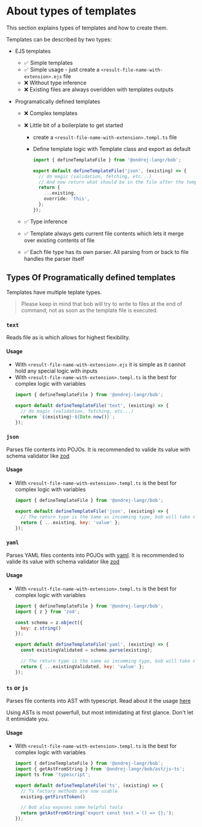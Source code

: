 # About types of templates

This section explains types of templates and how to create them.

Templates can be described by two types:

- EJS templates
  - ✅ Simple templates
  - ✅ Simple usage - just create a `<result-file-name-with-extension>.ejs` file
  - ❌ Without type inference
  - ❌ Existing files are always overidden with templates outputs
- Programatically defined templates

  - ❌ Complex templates
  - ❌ Little bit of a boilerplate to get started

    - create a `<result-file-name-with-extension>.templ.ts` file
    - Define template logic with Template class and export as default

      ```ts
      import { defineTemplateFile } from '@ondrej-langr/bob';

      export default defineTemplateFile('json', (existing) => {
        // do magic (validation, fetching, etc...)
        // And now return what should be in the file after the template is done generating
        return {
          ...existing,
          override: 'this',
        };
      });
      ```

  - ✅ Type inference
  - ✅ Template always gets current file contents which lets it merge over existing contents of file
  - ✅ Each file type has its own parser. All parsing from or back to file handles the parser itself


## Types Of Programatically defined templates

Templates have multiple teplate types.

> Please keep in mind that bob will try to write to files at the end of command, not as soon as the template file is executed.

### `text`

Reads file as is which allows for highest flexibility.

#### Usage

- With `<result-file-name-with-extension>.ejs` it is simple as it cannot hold any special logic with inputs
- With `<result-file-name-with-extension>.templ.ts` is the best for complex logic with variables
  ```js
  import { defineTemplateFile } from '@ondrej-langr/bob';

  export default defineTemplateFile('text', (existing) => {
    // do magic (validation, fetching, etc...)
    return `${existing}-${Date.now()}`;
  });
  ```

### `json`

Parses file contents into POJOs. It is recommended to valide its value with schema validator like [zod](https://zod.dev/)

#### Usage

- With `<result-file-name-with-extension>.templ.ts` is the best for complex logic with variables
  ```js
  import { defineTemplateFile } from '@ondrej-langr/bob';

  export default defineTemplateFile('json', (existing) => {
    // The return type is the same as incomming type, bob will take care of serialization
    return { ...existing, key: 'value' };
  });
  ```

### `yaml`

Parses YAML files contents into POJOs with [yaml](https://www.npmjs.com/package/yaml). It is recommended to valide its value with schema validator like [zod](https://zod.dev/)

#### Usage

- With `<result-file-name-with-extension>.templ.ts` is the best for complex logic with variables
  ```js
  import { defineTemplateFile } from '@ondrej-langr/bob';
  import { z } from 'zod';

  const schema = z.object({
    key: z.string()
  });

  export default defineTemplateFile('yaml', (existing) => {
    const existingValidated = schema.parse(existing);

    // The return type is the same as incomming type, bob will take care of serialization
    return { ...existingValidated, key: 'value' };
  });
  ```

### `ts` or `js`

Parses file contents into AST with typescript. Read about it the usage [here](https://github.com/microsoft/TypeScript/wiki/Using-the-Compiler-API)

Using ASTs is most powerfull, but most intimidating at first glance. Don't let it entimidate you.

#### Usage

- With `<result-file-name-with-extension>.templ.ts` is the best for complex logic with variables
  ```js
  import { defineTemplateFile } from '@ondrej-langr/bob';
  import { getAstFromString } from '@ondrej-langr/bob/ast/js-ts';
  import ts from 'typescript';

  export default defineTemplateFile('ts', (existing) => {
    // Ts factory methods are now usable
    existing.getFirstToken()

    // Bob also exposes some helpful tools
    return getAstFromString('export const test = () => {};');
  });
  ```
